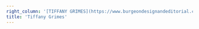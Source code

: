 ```yaml
---
right_column: '[TIFFANY GRIMES](https://www.burgeondesignandeditorial.com?target=_blank) is a developmental editor and designer who helps writers flourish and bloom. She has an MFA from Hamline University in writing for children and young adults. Her writing has been published in Feels Blind Literary, Meat for Tea: The Valley Review, Microfiction Monday Magazine, The Fiction Pool, Ruminate Magazine, and HerStry. When she’s not editing or designing websites, she loves hiking, backpacking, sipping Earl Grey tea, snuggling with her cats, and just about every kind of craft.'
title: 'Tiffany Grimes'
---
```


